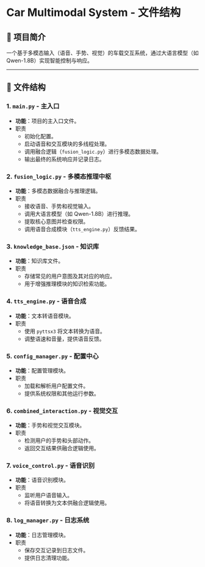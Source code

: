 

# Car Multimodal System - 文件结构

## 📁 项目简介
一个基于多模态输入（语音、手势、视觉）的车载交互系统，通过大语言模型（如 Qwen-1.8B）实现智能控制与响应。

---

## 📂 文件结构

### 1. `main.py` - **主入口**

- **功能**：项目的主入口文件。
- 职责
	- 初始化配置。
	- 启动语音和交互模块的多线程处理。
	- 调用融合逻辑（`fusion_logic.py`）进行多模态数据处理。
	- 输出最终的系统响应并记录日志。

### 2. `fusion_logic.py` - **多模态推理中枢**

- **功能**：多模态数据融合与推理逻辑。
- 职责
	- 接收语音、手势和视觉输入。
	- 调用大语言模型（如 Qwen-1.8B）进行推理。
	- 提取核心意图并检查权限。
	- 调用语音合成模块（`tts_engine.py`）反馈结果。

### 3. `knowledge_base.json` - **知识库**

- **功能**：知识库文件。
- 职责
	- 存储常见的用户意图及其对应的响应。
	- 用于增强推理模块的知识检索功能。

### 4. `tts_engine.py` - **语音合成**

- **功能**：文本转语音模块。
- 职责
	- 使用 `pyttsx3` 将文本转换为语音。
	- 调整语速和音量，提供语音反馈。

### 5. `config_manager.py` - **配置中心**

- **功能**：配置管理模块。
- 职责
	- 加载和解析用户配置文件。
	- 提供系统权限和其他运行参数。

### 6. `combined_interaction.py` - **视觉交互**

- **功能**：手势和视觉交互模块。
- 职责
	- 检测用户的手势和头部动作。
	- 返回交互结果供融合逻辑使用。

### 7. `voice_control.py` - **语音识别**

- **功能**：语音识别模块。
- 职责
	- 监听用户语音输入。
	- 将语音转换为文本供融合逻辑使用。

### 8. `log_manager.py` - **日志系统**

- **功能**：日志管理模块。
- 职责
	- 保存交互记录到日志文件。
	- 提供日志清理功能。
